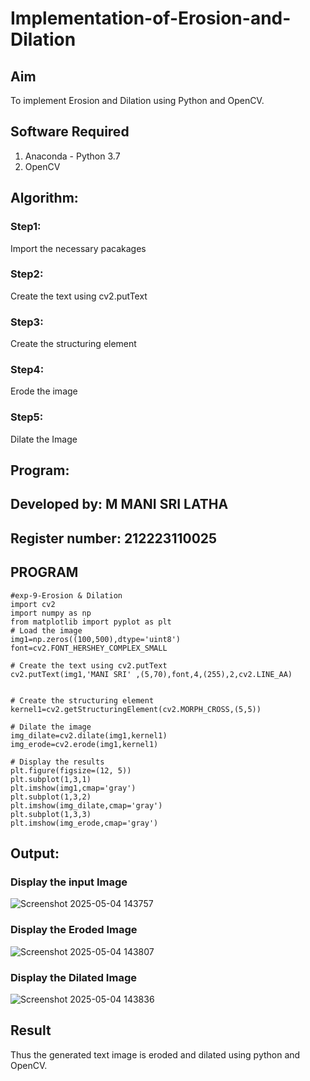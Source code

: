 # Implementation-of-Erosion-and-Dilation
## Aim
To implement Erosion and Dilation using Python and OpenCV.
## Software Required
1. Anaconda - Python 3.7
2. OpenCV
## Algorithm:
### Step1:
Import the necessary pacakages

### Step2:
Create the text using cv2.putText

### Step3:
Create the structuring element

### Step4:
Erode the image

### Step5:
Dilate the Image
 
## Program:
## Developed by: M MANI SRI LATHA
## Register number: 212223110025
## PROGRAM
```
#exp-9-Erosion & Dilation
import cv2
import numpy as np
from matplotlib import pyplot as plt
# Load the image
img1=np.zeros((100,500),dtype='uint8')
font=cv2.FONT_HERSHEY_COMPLEX_SMALL

# Create the text using cv2.putText
cv2.putText(img1,'MANI SRI' ,(5,70),font,4,(255),2,cv2.LINE_AA)


# Create the structuring element
kernel1=cv2.getStructuringElement(cv2.MORPH_CROSS,(5,5))

# Dilate the image
img_dilate=cv2.dilate(img1,kernel1)
img_erode=cv2.erode(img1,kernel1)

# Display the results
plt.figure(figsize=(12, 5))
plt.subplot(1,3,1)
plt.imshow(img1,cmap='gray')
plt.subplot(1,3,2)
plt.imshow(img_dilate,cmap='gray')
plt.subplot(1,3,3)
plt.imshow(img_erode,cmap='gray')
```
## Output:

### Display the input Image
![Screenshot 2025-05-04 143757](https://github.com/user-attachments/assets/483e1e73-9651-4c4c-931f-68bce36a6ba5)

### Display the Eroded Image
![Screenshot 2025-05-04 143807](https://github.com/user-attachments/assets/6aa743a4-530c-483e-a36e-cd28f5e61100)


### Display the Dilated Image
![Screenshot 2025-05-04 143836](https://github.com/user-attachments/assets/cfcc4ed4-a12e-4536-912c-f0b57c2fd662)


## Result
Thus the generated text image is eroded and dilated using python and OpenCV.
